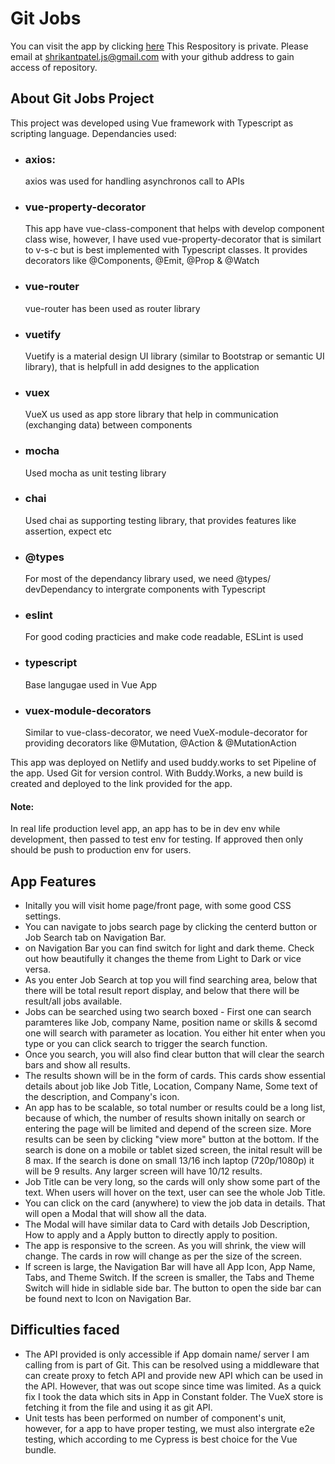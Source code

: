 # Git Jobs

You can visit the app by clicking [here](https://priceless-mcnulty-c9bfa0.netlify.app/)
This Respository is private. Please email at [shrikantpatel.js@gmail.com](shrikantpatel.js@gmail.com) with your github address to gain access of repository.

## About Git Jobs Project

This project was developed using Vue framework with Typescript as scripting language.
Dependancies used:

-   ### axios:

    axios was used for handling asynchronos call to APIs

-   ### vue-property-decorator

    This app have vue-class-component that helps with develop component class wise, however, I have used vue-property-decorator that is similart to v-s-c but is best implemented with Typescript classes. It provides decorators like @Components, @Emit, @Prop & @Watch

-   ### vue-router

    vue-router has been used as router library

-   ### vuetify

    Vuetify is a material design UI library (similar to Bootstrap or semantic UI library), that is helpfull in add designes to the application

-   ### vuex

    VueX us used as app store library that help in communication (exchanging data) between components

-   ### mocha

    Used mocha as unit testing library

-   ### chai

    Used chai as supporting testing library, that provides features like assertion, expect etc

-   ### @types

    For most of the dependancy library used, we need @types/<libraryName> devDependancy to intergrate components with Typescript

-   ### eslint

    For good coding practicies and make code readable, ESLint is used

-   ### typescript

    Base langugae used in Vue App

-   ### vuex-module-decorators

    Similar to vue-class-decorator, we need VueX-module-decorator for providing decorators like @Mutation, @Action & @MutationAction

This app was deployed on Netlify and used buddy.works to set Pipeline of the app. Used Git for version control. With Buddy.Works, a new build is created and deployed to the link provided for the app.

#### Note:

In real life production level app, an app has to be in dev env while development, then passed to test env for testing. If approved then only should be push to production env for users.

## App Features

-   Initally you will visit home page/front page, with some good CSS settings.
-   You can navigate to jobs search page by clicking the centerd button or Job Search tab on Navigation Bar.
-   on Navigation Bar you can find switch for light and dark theme. Check out how beautifully it changes the theme from Light to Dark or vice versa.
-   As you enter Job Search at top you will find searching area, below that there will be total result report display, and below that there will be result/all jobs available.
-   Jobs can be searched using two search boxed - First one can search paramteres like Job, company Name, position name or skills & secomd one will search with parameter as location. You either hit enter when you type or you can click search to trigger the search function.
-   Once you search, you will also find clear button that will clear the search bars and show all results.
-   The results shown will be in the form of cards. This cards show essential details about job like Job Title, Location, Company Name, Some text of the description, and Company's icon.
-   An app has to be scalable, so total number or results could be a long list, because of which, the number of results shown initally on search or entering the page will be limited and depend of the screen size. More results can be seen by clicking "view more" button at the bottom. If the search is done on a mobile or tablet sized screen, the inital result will be 8 max. If the search is done on small 13/16 inch laptop (720p/1080p) it will be 9 results. Any larger screen will have 10/12 results.
-   Job Title can be very long, so the cards will only show some part of the text. When users will hover on the text, user can see the whole Job Title.
-   You can click on the card (anywhere) to view the job data in details. That will open a Modal that will show all the data.
-   The Modal will have similar data to Card with details Job Description, How to apply and a Apply button to directly apply to position.
-   The app is responsive to the screen. As you will shrink, the view will change. The cards in row will change as per the size of the screen.
-   If screen is large, the Navigation Bar will have all App Icon, App Name, Tabs, and Theme Switch. If the screen is smaller, the Tabs and Theme Switch will hide in sidlable side bar. The button to open the side bar can be found next to Icon on Navigation Bar.

## Difficulties faced

-   The API provided is only accessible if App domain name/ server I am calling from is part of Git. This can be resolved using a middleware that can create proxy to fetch API and provide new API which can be used in the API. However, that was out scope since time was limited. As a quick fix I took the data which sits in App in Constant folder. The VueX store is fetching it from the file and using it as git API.
-   Unit tests has been performed on number of component's unit, however, for a app to have proper testing, we must also intergrate e2e testing, which according to me Cypress is best choice for the Vue bundle.
